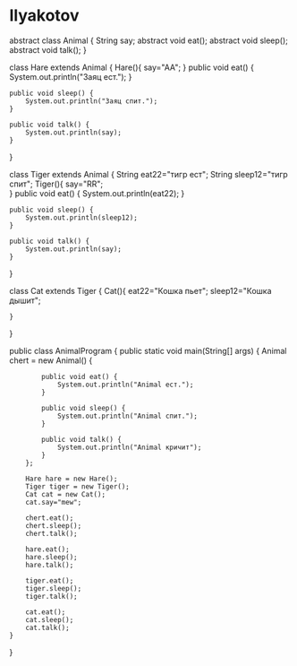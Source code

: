 # Ilyakotov
abstract class Animal {
    String say;
    abstract void eat();
    abstract void sleep();
    abstract void talk();
}

class Hare extends Animal {
    Hare(){
      say="AA";
    }
    public void eat() {
        System.out.println("Заяц ест.");
    }

    public void sleep() {
        System.out.println("Заяц спит.");
    }

    public void talk() {
        System.out.println(say);
    }
}

class Tiger extends Animal {
    String eat22="тигр ест";
    String sleep12="тигр спит";
    Tiger(){
      say="RR";  
    }
    public void eat() {
        System.out.println(eat22);
    }

    public void sleep() {
        System.out.println(sleep12);
    }

    public void talk() {
        System.out.println(say);
    }
}

class Cat extends Tiger {
    Cat(){
        eat22="Кошка пьет";
    sleep12="Кошка дышит";
        
    }
    
}

public class AnimalProgram {
    public static void main(String[] args) {
        Animal chert = new Animal() {
            
            public void eat() {
                System.out.println("Animal ест.");
            }

            public void sleep() {
                System.out.println("Animal спит.");
            }

            public void talk() {
                System.out.println("Animal кричит");
            }
        };

        Hare hare = new Hare();
        Tiger tiger = new Tiger();
        Cat cat = new Cat();
        cat.say="mew";

        chert.eat();
        chert.sleep();
        chert.talk();

        hare.eat();
        hare.sleep();
        hare.talk();

        tiger.eat();
        tiger.sleep();
        tiger.talk();

        cat.eat();
        cat.sleep();
        cat.talk();
    }
}
